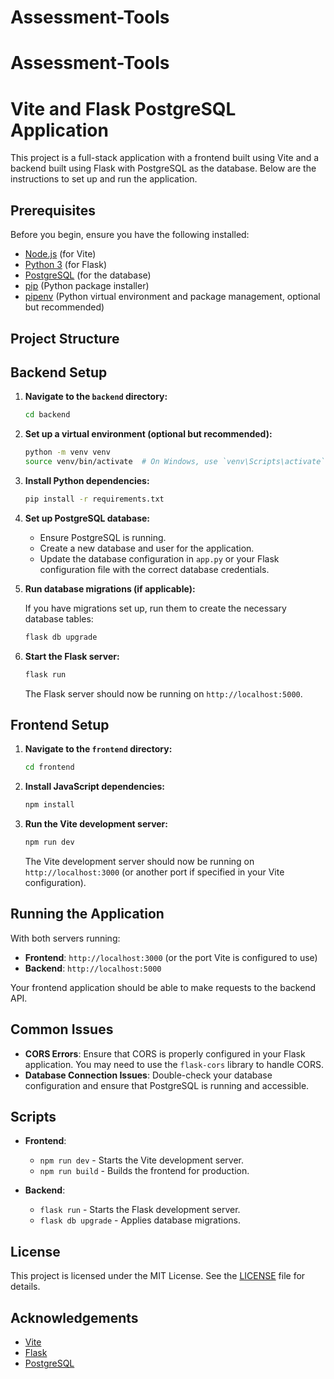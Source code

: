 # Assessment-Tools
# Assessment-Tools
# Vite and Flask PostgreSQL Application

This project is a full-stack application with a frontend built using Vite and a backend built using Flask with PostgreSQL as the database. Below are the instructions to set up and run the application.

## Prerequisites

Before you begin, ensure you have the following installed:

- [Node.js](https://nodejs.org/) (for Vite)
- [Python 3](https://www.python.org/) (for Flask)
- [PostgreSQL](https://www.postgresql.org/) (for the database)
- [pip](https://pip.pypa.io/en/stable/) (Python package installer)
- [pipenv](https://pipenv.pypa.io/en/latest/) (Python virtual environment and package management, optional but recommended)

## Project Structure


## Backend Setup

1. **Navigate to the `backend` directory:**

    ```bash
    cd backend
    ```

2. **Set up a virtual environment (optional but recommended):**

    ```bash
    python -m venv venv
    source venv/bin/activate  # On Windows, use `venv\Scripts\activate`
    ```

3. **Install Python dependencies:**

    ```bash
    pip install -r requirements.txt
    ```

4. **Set up PostgreSQL database:**

    - Ensure PostgreSQL is running.
    - Create a new database and user for the application.
    - Update the database configuration in `app.py` or your Flask configuration file with the correct database credentials.

5. **Run database migrations (if applicable):**

    If you have migrations set up, run them to create the necessary database tables:

    ```bash
    flask db upgrade
    ```

6. **Start the Flask server:**

    ```bash
    flask run
    ```

   The Flask server should now be running on `http://localhost:5000`.

## Frontend Setup

1. **Navigate to the `frontend` directory:**

    ```bash
    cd frontend
    ```

2. **Install JavaScript dependencies:**

    ```bash
    npm install
    ```

3. **Run the Vite development server:**

    ```bash
    npm run dev
    ```

   The Vite development server should now be running on `http://localhost:3000` (or another port if specified in your Vite configuration).

## Running the Application

With both servers running:

- **Frontend**: `http://localhost:3000` (or the port Vite is configured to use)
- **Backend**: `http://localhost:5000`

Your frontend application should be able to make requests to the backend API.

## Common Issues

- **CORS Errors**: Ensure that CORS is properly configured in your Flask application. You may need to use the `flask-cors` library to handle CORS.
- **Database Connection Issues**: Double-check your database configuration and ensure that PostgreSQL is running and accessible.

## Scripts

- **Frontend**:
  - `npm run dev` - Starts the Vite development server.
  - `npm run build` - Builds the frontend for production.

- **Backend**:
  - `flask run` - Starts the Flask development server.
  - `flask db upgrade` - Applies database migrations.

## License

This project is licensed under the MIT License. See the [LICENSE](LICENSE) file for details.

## Acknowledgements

- [Vite](https://vitejs.dev/)
- [Flask](https://flask.palletsprojects.com/)
- [PostgreSQL](https://www.postgresql.org/)
